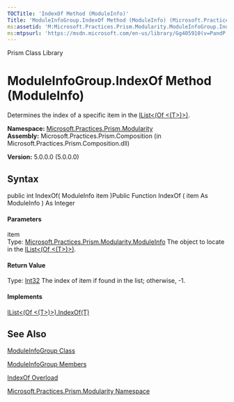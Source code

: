 ```yaml
---
TOCTitle: 'IndexOf Method (ModuleInfo)'
Title: 'ModuleInfoGroup.IndexOf Method (ModuleInfo) (Microsoft.Practices.Prism.Modularity)'
ms:assetid: 'M:Microsoft.Practices.Prism.Modularity.ModuleInfoGroup.IndexOf(Microsoft.Practices.Prism.Modularity.ModuleInfo)'
ms:mtpsurl: 'https://msdn.microsoft.com/en-us/library/Gg405910(v=PandP.50)'
---
```


Prism Class Library

ModuleInfoGroup.IndexOf Method (ModuleInfo)
===============================================

Determines the index of a specific item in the [IList&lt;(Of &lt;(T&gt;)&gt;)](http://msdn2.microsoft.com/en-us/library/5y536ey6).

**Namespace:** [Microsoft.Practices.Prism.Modularity](https://msdn.microsoft.com/n:microsoft.practices.prism.modularity)
**Assembly:** Microsoft.Practices.Prism.Composition (in Microsoft.Practices.Prism.Composition.dll)

**Version:** 5.0.0.0 (5.0.0.0)

## Syntax


<span id="syntaxToggle"></span>public int IndexOf( ModuleInfo item )Public Function IndexOf ( item As ModuleInfo ) As Integer
#### Parameters

item  
Type: [Microsoft.Practices.Prism.Modularity.ModuleInfo](https://msdn.microsoft.com/t:microsoft.practices.prism.modularity.moduleinfo)
The object to locate in the [IList&lt;(Of &lt;(T&gt;)&gt;)](http://msdn2.microsoft.com/en-us/library/5y536ey6).

#### Return Value

Type: [Int32](http://msdn2.microsoft.com/en-us/library/td2s409d)
The index of item if found in the list; otherwise, -1.
#### Implements

[IList&lt;(Of &lt;(T&gt;)&gt;).IndexOf(T)](http://msdn2.microsoft.com/en-us/library/3w0148af)

See Also
--------


[ModuleInfoGroup Class](https://msdn.microsoft.com/t:microsoft.practices.prism.modularity.moduleinfogroup)

[ModuleInfoGroup Members](https://msdn.microsoft.com/allmembers.t:microsoft.practices.prism.modularity.moduleinfogroup)

[IndexOf Overload](https://msdn.microsoft.com/overload:microsoft.practices.prism.modularity.moduleinfogroup.indexof)

[Microsoft.Practices.Prism.Modularity Namespace](https://msdn.microsoft.com/n:microsoft.practices.prism.modularity)
